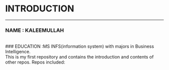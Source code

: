# INTRODUCTION
---

### NAME : KALEEMULLAH
<br>
### EDUCATION :MS INFS(information system) with majors in Business Intelligence.
<br>
This is my first repository and contains the introduction and contents of other repos.
Repos included:
